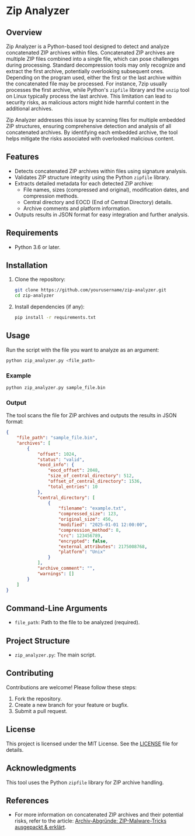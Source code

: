 # Zip Analyzer

## Overview
Zip Analyzer is a Python-based tool designed to detect and analyze concatenated ZIP archives within files. Concatenated ZIP archives are multiple ZIP files combined into a single file, which can pose challenges during processing. Standard decompression tools may only recognize and extract the first archive, potentially overlooking subsequent ones. Depending on the program used, either the first or the last archive within the concatenated file may be processed. For instance, 7zip usually processes the first archive, while Python's `zipfile` library and the `unzip` tool on Linux typically process the last archive. This limitation can lead to security risks, as malicious actors might hide harmful content in the additional archives.

Zip Analyzer addresses this issue by scanning files for multiple embedded ZIP structures, ensuring comprehensive detection and analysis of all concatenated archives. By identifying each embedded archive, the tool helps mitigate the risks associated with overlooked malicious content.

## Features
- Detects concatenated ZIP archives within files using signature analysis.
- Validates ZIP structure integrity using the Python `zipfile` library.
- Extracts detailed metadata for each detected ZIP archive:
  - File names, sizes (compressed and original), modification dates, and compression methods.
  - Central directory and EOCD (End of Central Directory) details.
  - Archive comments and platform information.
- Outputs results in JSON format for easy integration and further analysis.

## Requirements
- Python 3.6 or later.

## Installation
1. Clone the repository:
   ```bash
   git clone https://github.com/yourusername/zip-analyzer.git
   cd zip-analyzer
   ```
2. Install dependencies (if any):
   ```bash
   pip install -r requirements.txt
   ```

## Usage
Run the script with the file you want to analyze as an argument:

```bash
python zip_analyzer.py <file_path>
```

### Example
```bash
python zip_analyzer.py sample_file.bin
```

### Output
The tool scans the file for ZIP archives and outputs the results in JSON format:

```json
{
    "file_path": "sample_file.bin",
    "archives": [
        {
            "offset": 1024,
            "status": "valid",
            "eocd_info": {
                "eocd_offset": 2048,
                "size_of_central_directory": 512,
                "offset_of_central_directory": 1536,
                "total_entries": 10
            },
            "central_directory": [
                {
                    "filename": "example.txt",
                    "compressed_size": 123,
                    "original_size": 456,
                    "modified": "2025-01-01 12:00:00",
                    "compression_method": 8,
                    "crc": 123456789,
                    "encrypted": false,
                    "external_attributes": 2175008768,
                    "platform": "Unix"
                }
            ],
            "archive_comment": "",
            "warnings": []
        }
    ]
}
```

## Command-Line Arguments
- `file_path`: Path to the file to be analyzed (required).

## Project Structure
- `zip_analyzer.py`: The main script.

## Contributing
Contributions are welcome! Please follow these steps:
1. Fork the repository.
2. Create a new branch for your feature or bugfix.
3. Submit a pull request.

## License
This project is licensed under the MIT License. See the [LICENSE](LICENSE) file for details.

## Acknowledgments
This tool uses the Python `zipfile` library for ZIP archive handling.

## References
- For more information on concatenated ZIP archives and their potential risks, refer to the article: [Archiv-Abgründe: ZIP-Malware-Tricks ausgepackt & erklärt](https://www.heise.de/hintergrund/Archiv-Abgruende-ZIP-Malware-Tricks-ausgepackt-erklaert-10105915.html).


